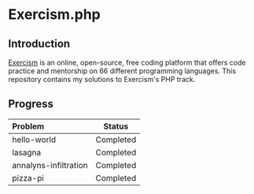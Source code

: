# Exercism.php

## Introduction

[Exercism](https://exercism.org) is an online, open-source, free coding platform that offers code practice and mentorship on 66 different programming languages. This repository contains my solutions to Exercism's PHP track.

## Progress

| Problem               |  Status   |
|:----------------------| :-------: |
| hello-world           | Completed |
| lasagna               | Completed |
| annalyns-infiltration | Completed |
| pizza-pi              | Completed |
